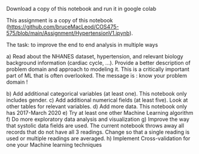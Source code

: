 Download a copy of this notebook and run it in google colab

This assignment is a copy of this notebook (https://github.com/bruceMacLeod/COS475-575/blob/main/Assignment/HypertensionV1.ipynb).

The task: to improve the end to end analysis in multiple ways  


a) Read about the NHANES dataset, hypertension, and relevant biology background information (cardiac cycle, ...). 
Provide a better description of problem domain and approach to modeling it. 
This is a critically important part of ML that is often overlooked. The message is : know your problem domain !

b) Add additional categorical variables (at least one). This notebook only includes gender.
c) Add additional numerical fields (at least five). Look at other tables for relevant variables.
d) Add more data. This notebook only has 2017-March 2020
e) Try at least one other Machine Learning algorithm
f) Do more exploratory data analysis and visualization
g) Improve the way that systolic data fields are used. The current notebook throws away all records that do not have all 3 readings. Change so that a single reading is used or multiple readings are averaged.
h) Implement Cross-validation for one your Machine learning techniques
